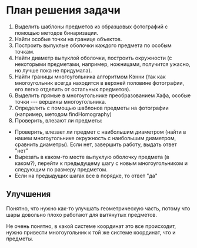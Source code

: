  # План решения задачи
 
 1. Выделить шаблоны предметов из образцовых фотографий с помощью методов бинаризации.
 2. Найти особые точки на границе объектов.
 3. Построить выпуклые оболочки каждого предмета по особым точкам.
 4. Найти диаметр выпуклой оболочки, построить окружности (с некоторыми предметами, например, ножницами, получится ужасно, но лучше пока не придумала).
 5. Найти границы многоугольника алгоритмом Кэнни (так как многоугольник всегда находится в верхней половине фотографии, его легко отделить от остальных предметов).
 6. Выделить прямые в многоугольнике преобразованием Хафа, особые точки --- вершины многоугольника.
 7. Определить с помощью шаблонов предметы на фотографии (например, методом findHomography)
 8. Проверить, влезают ли предметы:


  * Проверить, влезает ли предмет с наибольшим диаметром (найти в нашем многоугольнике окружность с наибольшим диаметром, сравнить диаметры). Если нет, завершить работу, выдать ответ "нет"
  * Вырезать в каком-то месте выпуклую оболочку предмета (в каком?), перейти к предыдущему шагу с новым многоугольником и следующим по размеру предметом.
  * Если на предыдущих шагах все в порядке, то ответ "да"

## Улучшения

Понятно, что нужно как-то улучшать геометрическую часть, потому что шары довольно плохо работают для вытянутых предметов.

Не очень понятно, в какой системе координат это все происходит, нужно привести многоугольник к той же системе координат, что и предметы.

 
 
      
